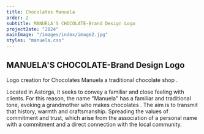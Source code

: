 ```yaml
---
title: Chocolates Manuela
order: 2
subtitle: MANUELA'S CHOCOLATE-Brand Design Logo
projectDate: "2024"
mainImage: "/images/index/image2.jpg"
styles: "manuela.css"
---
```

<section class="manuela">
    <div class="details">
        <h1 class="title">MANUELA'S CHOCOLATE-Brand Design Logo</h1>
        <p class="description">Logo creation for Chocolates Manuela a traditional chocolate shop .</p>
        <p class="description">Located in Astorga, it seeks to convey a familiar and close feeling with clients. For this reason, the name "Manuela" has a familiar and traditional tone, evoking a grandmother who makes chocolates . The aim is to transmit that history, warmth and craftsmanship. Spreading the values ​​of commitment and trust, which arise from the association of a personal name with a commitment and a direct connection with the local community. </p>
    </div>
        <div class="images-container">
            <div class="img-container white">
                <img src="/images/manuela/CM-LOGO.jpg" alt="">
            </div>
            <div class="img-container">
                <img src="/images/manuela/CM-BEIGE.jpg" alt="">
            </div>
        </div>
</section>